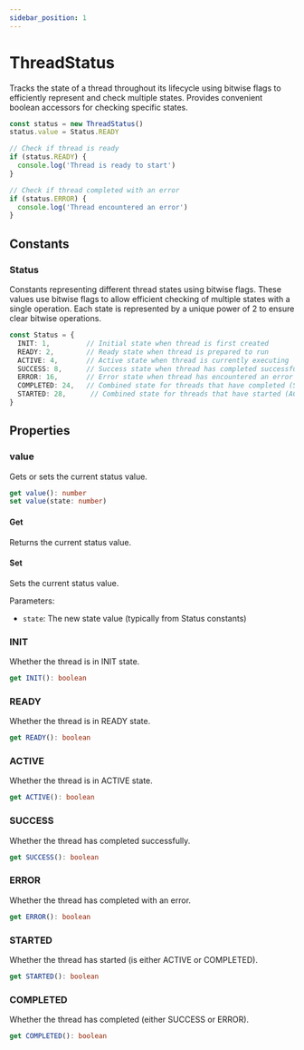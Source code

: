 ```yaml
---
sidebar_position: 1
---
```


# ThreadStatus

Tracks the state of a thread throughout its lifecycle using bitwise flags to efficiently represent and check multiple states. Provides convenient boolean accessors for checking specific states.

```ts
const status = new ThreadStatus()
status.value = Status.READY

// Check if thread is ready
if (status.READY) {
  console.log('Thread is ready to start')
}

// Check if thread completed with an error
if (status.ERROR) {
  console.log('Thread encountered an error')
}
```

## Constants

### Status

Constants representing different thread states using bitwise flags. These values use bitwise flags to allow efficient checking of multiple states with a single operation. Each state is represented by a unique power of 2 to ensure clear bitwise operations.

```ts
const Status = {
  INIT: 1,         // Initial state when thread is first created
  READY: 2,        // Ready state when thread is prepared to run
  ACTIVE: 4,       // Active state when thread is currently executing
  SUCCESS: 8,      // Success state when thread has completed successfully
  ERROR: 16,       // Error state when thread has encountered an error
  COMPLETED: 24,   // Combined state for threads that have completed (SUCCESS | ERROR)
  STARTED: 28,      // Combined state for threads that have started (ACTIVE | COMPLETED)
}
```

## Properties

### value

Gets or sets the current status value.

<!-- @formatter:off -->
```ts
get value(): number
set value(state: number)
```
<!-- @formatter:on -->

#### Get
Returns the current status value.

#### Set
Sets the current status value.

Parameters:
- `state`: The new state value (typically from Status constants)

### INIT

Whether the thread is in INIT state.

<!-- @formatter:off -->
```ts
get INIT(): boolean
```
<!-- @formatter:on -->

### READY

Whether the thread is in READY state.

<!-- @formatter:off -->
```ts
get READY(): boolean
```
<!-- @formatter:on -->

### ACTIVE

Whether the thread is in ACTIVE state.

<!-- @formatter:off -->
```ts
get ACTIVE(): boolean
```
<!-- @formatter:on -->

### SUCCESS

Whether the thread has completed successfully.

<!-- @formatter:off -->
```ts
get SUCCESS(): boolean
```
<!-- @formatter:on -->

### ERROR

Whether the thread has completed with an error.

<!-- @formatter:off -->
```ts
get ERROR(): boolean
```
<!-- @formatter:on -->

### STARTED

Whether the thread has started (is either ACTIVE or COMPLETED).

<!-- @formatter:off -->
```ts
get STARTED(): boolean
```
<!-- @formatter:on -->

### COMPLETED

Whether the thread has completed (either SUCCESS or ERROR).

<!-- @formatter:off -->
```ts
get COMPLETED(): boolean
```
<!-- @formatter:on -->
